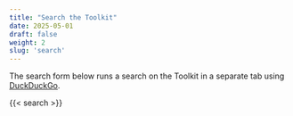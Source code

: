 ```yaml
---
title: "Search the Toolkit"
date: 2025-05-01
draft: false
weight: 2
slug: 'search'
---
```

The search form below runs a search on the Toolkit in a separate tab using [DuckDuckGo](https://duckduckgo.com/).

{{< search >}}

